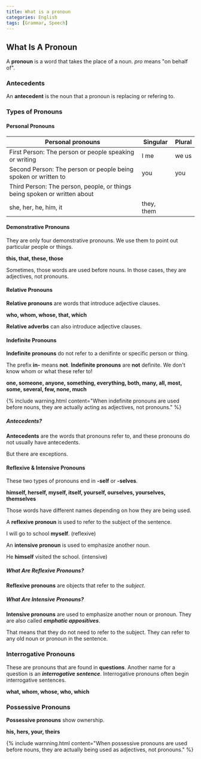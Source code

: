 ```yaml
---
title: What is a pronoun
categories: English 
tags: [Grammar, Speech]
---
```


## What Is A Pronoun
A **pronoun** is a word that takes the place of a noun. *pro* means "on behalf
of".

### Antecedents
An **antecedent** is the noun that a pronoun is replacing or refering to.
### Types of Pronouns
#### Personal Pronouns
| Personal pronouns | Singular | Plural |
|-------------------|----------|--------|
| First Person: The person or people speaking or writing | I me | we us |
| Second Person: The person or people being spoken or written to | you | you |
| Third Person: The person, people, or things being spoken or written about |
| she, her, he, him, it | they, them |

#### Demonstrative Pronouns
They are only four demonstrative pronouns. We use them to point out particular
people or things.

<span style="align:center">**this, that, these, those**</span>

Sometimes, those words are used before nouns. In those cases, they are adjectives, not pronouns.

#### Relative Pronouns
**Relative pronouns** are words that introduce adjective clauses.

<span style="align: center;">**who, whom, whose, that, which**</span>

**Relative adverbs** can also introduce adjective clauses.

#### Indefinite Pronouns
**Indefinite pronouns** do not refer to a denifinte or specific person or thing.

The prefix **in-** means **not**. **Indefinite pronouns** are **not** definite.
We don't know whom or what these refer to!

**one, someone, anyone, something, everything, both, many, all, most, some,
several, few, none, much**

{% include warning.html content="When indefinite pronouns are used before nouns, they are actually acting as adjectives, not pronouns." %}

##### Antecedents?
**Antecedents** are the words that pronouns refer to, and these pronouns do not
usually have antecedents.

But there are exceptions.

#### Reflexive & Intensive Pronouns
These two types of pronouns end in **-self** or **-selves**.

**himself, herself, myself, itself, yourself, ourselves, yourselves, themselves**

Those words have different names depending on how they are being used.

A **reflexive pronoun** is used to refer to the subject of the sentence.

I will go to school **myself**. (reflexive)

An **intensive pronoun** is used to emphasize another noun.

He **himself** visited the school. (intensive)

##### What Are Reflexive Pronouns?
**Reflexive pronouns** are objects that refer to the *subject*.
##### What Are Intensive Pronouns?
**Intensive pronouns** are used to emphasize another noun or pronoun. They are
also called ***emphatic appositives***.

That means that they do not need to refer to the subject. They can refer to any
old noun or pronoun in the sentence.

### Interrogative Pronouns
These are pronouns that are found in **questions**. Another name for a question
is an ***interrogative sentence***. Interrogative pronouns often begin interrogative sentences.

**what, whom, whose, who, which**

### Possessive Pronouns
**Possessive pronouns** show ownership.

**his, hers, your, theirs**

{% include warnning.html content="When possessive pronouns are used before nouns, they are actually being used as adjectives, not pronouns." %}
